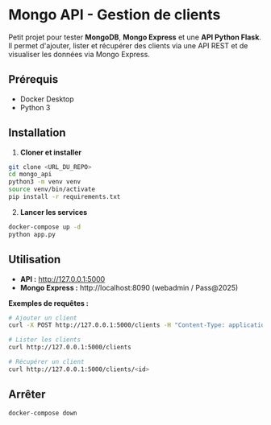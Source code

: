 # Mongo API - Gestion de clients

Petit projet pour tester **MongoDB**, **Mongo Express** et une **API Python Flask**.  
Il permet d'ajouter, lister et récupérer des clients via une API REST et de visualiser les données via Mongo Express.

## Prérequis

- Docker Desktop
- Python 3

## Installation

1. **Cloner et installer**
```bash
git clone <URL_DU_REPO>
cd mongo_api
python3 -m venv venv
source venv/bin/activate
pip install -r requirements.txt
```

2. **Lancer les services**
```bash
docker-compose up -d
python app.py
```

## Utilisation

- **API :** http://127.0.0.1:5000
- **Mongo Express :** http://localhost:8090 (webadmin / Pass@2025)

**Exemples de requêtes :**
```bash
# Ajouter un client
curl -X POST http://127.0.0.1:5000/clients -H "Content-Type: application/json" -d '{"nom":"Alice","email":"alice@email.com"}'

# Lister les clients
curl http://127.0.0.1:5000/clients

# Récupérer un client
curl http://127.0.0.1:5000/clients/<id>
```

## Arrêter

```bash
docker-compose down
```
